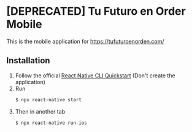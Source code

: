 # [DEPRECATED] Tu Futuro en Order Mobile

This is the mobile application for https://tufuturoenorden.com/

## Installation

1. Follow the official [React Native CLI Quickstart](https://reactnative.dev/docs/environment-setup?guide=native#installing-dependencies) (Don't create the application)
2. Run
    ```bash
    $ npx react-native start
    ```
3. Then in another tab
    ```bash
    $ npx react-native run-ios
    ```
